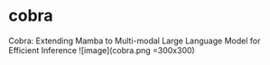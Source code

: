 # cobra
Cobra: Extending Mamba to Multi-modal Large Language Model for Efficient Inference
![image](cobra.png  =300x300)
